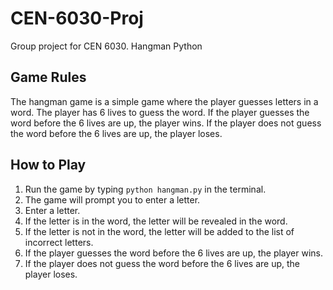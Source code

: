 # CEN-6030-Proj
Group project for CEN 6030.
Hangman
Python

## Game Rules
The hangman game is a simple game where the player guesses letters in a word. The player has 6 lives to guess the word. If the player guesses the word before the 6 lives are up, the player wins. If the player does not guess the word before the 6 lives are up, the player loses.

## How to Play
1. Run the game by typing `python hangman.py` in the terminal.
2. The game will prompt you to enter a letter.
3. Enter a letter.
4. If the letter is in the word, the letter will be revealed in the word.
5. If the letter is not in the word, the letter will be added to the list of incorrect letters.
6. If the player guesses the word before the 6 lives are up, the player wins.
7. If the player does not guess the word before the 6 lives are up, the player loses.
